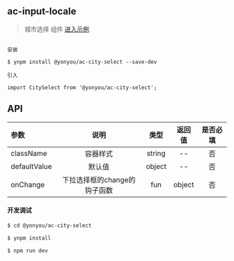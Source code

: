 ## ac-input-locale

>  城市选择 组件 [进入示例](https://tinper-acs.github.io/ac-city-select/)


```

安装

$ ynpm install @yonyou/ac-city-select --save-dev

引入

import CitySelect from '@yonyou/ac-city-select';

```


## API

|参数|说明|类型|返回值|是否必填|
|:--|:---:|:--:|:---:|:---:|
|className|容器样式|string| -- | 否 |
|defaultValue|默认值|object| -- | 否 |
|onChange|下拉选择框的change的钩子函数|fun| object | 否 |


#### 开发调试

```sh
$ cd @yonyou/ac-city-select

$ ynpm install

$ npm run dev

```
